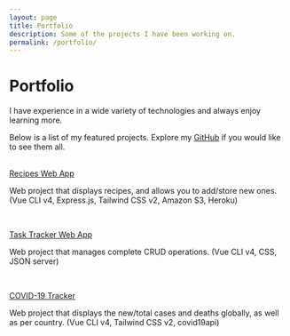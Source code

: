 ```yaml
---
layout: page
title: Portfolio
description: Some of the projects I have been working on.
permalink: /portfolio/
---
```


# Portfolio

I have experience in a wide variety of technologies and always enjoy learning more.

Below is a list of my featured projects. Explore my [GitHub](https://www.github.com/sebasmoles/) if you would like to see them all. <br><br>

[Recipes Web App](https://github.com/sebasmoles/recipes-web-app)

Web project that displays recipes, and allows you to add/store new ones. (Vue CLI v4, Express.js, Tailwind CSS v2, Amazon S3, Heroku)

<br>

[Task Tracker Web App](https://github.com/sebasmoles/task-tracker)

Web project that manages complete CRUD operations. (Vue CLI v4, CSS, JSON server)

<br>

[COVID-19 Tracker](https://github.com/sebasmoles/covid-tracker)

Web project that displays the new/total cases and deaths globally, as well as per country. (Vue CLI v4, Tailwind CSS v2, covid19api)

<br>

